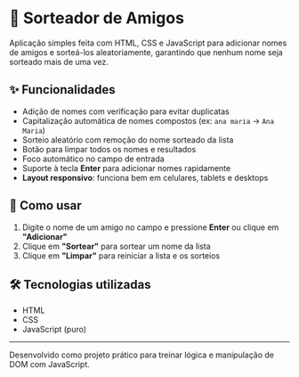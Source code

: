 # 🎉 Sorteador de Amigos

Aplicação simples feita com HTML, CSS e JavaScript para adicionar nomes de amigos e sorteá-los aleatoriamente, garantindo que nenhum nome seja sorteado mais de uma vez.

## ✨ Funcionalidades

- Adição de nomes com verificação para evitar duplicatas
- Capitalização automática de nomes compostos (ex: `ana maria` → `Ana Maria`)
- Sorteio aleatório com remoção do nome sorteado da lista
- Botão para limpar todos os nomes e resultados
- Foco automático no campo de entrada
- Suporte à tecla **Enter** para adicionar nomes rapidamente
- **Layout responsivo**: funciona bem em celulares, tablets e desktops
## 🚀 Como usar

1. Digite o nome de um amigo no campo e pressione **Enter** ou clique em **"Adicionar"**
2. Clique em **"Sortear"** para sortear um nome da lista
3. Clique em **"Limpar"** para reiniciar a lista e os sorteios

## 🛠 Tecnologias utilizadas

- HTML
- CSS
- JavaScript (puro)

---

Desenvolvido como projeto prático para treinar lógica e manipulação de DOM com JavaScript.

